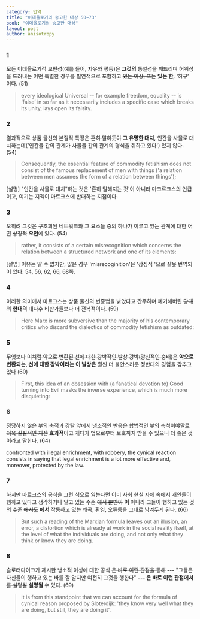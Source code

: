 ```yaml
---
category: 번역
title: "이데올로기의 숭고한 대상 50~73"
book: "이데올로기의 숭고한 대상"
layout: post
author: anisotropy
---
```


### 1

모든 이데올로기적 보편성(예를 들어, 자유와 평등)은 **그것의** 통일성을 깨뜨리며 허위성을 드러내는 어떤 특별한 경우를 필연적으로 포함하고 ~~있는 이상, 또는~~ **있는 한,** ‘허구’ 이다. (51)

> every ideological Universal -- for example freedom, equality -- is ‘false’ in so far as it necessarily includes a specific case which breaks its unity, lays open its falsity.  

### 2

결과적으로 상품 물신의 본질적 특징은 ~~흔히 말하듯이~~ **그 유명한 대치,** 인간을 사물로 대치하는데('인간들 간의 관계가 사물들 간의 관계의 형식을 취하고 있다') 있지 않다. (54)

> Consequently, the essential feature of commodity fetishism does not consist of the famous replacement of men with things ('a relation between men assumes the form of a relation between things');  

[설명] "인간을 사물로 대치"하는 것은 '흔히 말해지는 것'이 아니라 마크르크스의 언급이고, 여기는 지젝이 마르크스에 반대하는 지점이다.

### 3

오히려 그것은 구조회된 네트워크와 그 요소들 중의 하나가 이루고 있는 관계에 대한 어떤 ~~상징적~~ **오인**에 있다. (54)

> rather, it consists of a certain misrecognition which concerns the relation between a structured network and one of its elements:  

[설명] 이유는 알 수 없지만, 많은 경우 'misrecoginition'은 '상징적 '으로 잘못 번역되어 있다. 54, 56, 62, 66, 68쪽.

### 4

이러한 의미에서 마르크스는 상품 물신의 변증법을 낡았다고 간주하며 폐기해버린 ~~당대의~~ **현대의** 대다수 비판가들보다 더 전복적이다. (59)

> Here Marx is more subversive than the majority of his contemporary critics who discard the dialectics of commodity fetishism as outdated:   

### 5

무엇보다 ~~이처럼 악으로 변환된 선에 대한 강박적인 발상 강박(광신적인 숭배)은~~ **악으로 변환되는, 선에 대한 강박이라는 이 발상은** 훨씬 더 불안스러운 정반대의 경험을 감추고 있다 (60)

> First, this idea of an obsession with (a fanatical devotion to) Good turning into Evil masks the inverse experience, which is much more disquieting:  

### 6

정당하지 않은 부의 축적과 강탈 앞에서 냉소적인 반응은 합법적인 부의 축척이야말로 ~~더욱 실질적인 재산~~ **효과적**이고 게다가 법으로부터 보호까지 받을 수 있으니 더 좋은 것이라고 말한다. (64)

confronted with illegal enrichment, with robbery, the cynical reaction consists in saying that legal enrichment is a lot more effective and, moreover, protected by the law.

### 7

하지만 마르크스의 공식을 그런 식으로 읽는다면 이미 사회 현실 자체 속에서 개인들이 행하고 있다고 생각하거나 알고 있는 수준 ~~에서 뿐만이~~ **이** 아니라 그들이 행하고 있는 것의 수준 ~~에서도~~ **에서** 작동하고 있는 왜곡, 환영, 오류등을 그대로 남겨두게 된다. (66)

> But such a reading of the Marxian formula leaves out an illusion, an error, a distortion which is already at work in the social reality itself, at the level of what the individuals are doing, and not only what they think or know they are doing.  

### 8

슬로터다이크가 제시한 냉소적 이성에 대한 공식 ~~은 바로 이런 관점을 통해~~ **---** "그들은 자신들이 행하고 있는 바를 잘 알지만 여전히 그것을 행한다" **--- 은 바로 이런 관점에서** ~~를 설명될~~ **설명될** 수 있다. (69)

> It is from this standpoint that we can account for the formula of cynical reason proposed by Sloterdijk: 'they know very well what they are doing, but still, they are doing it'.  
